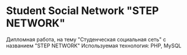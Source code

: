 # Student Social Network "STEP NETWORK"
Дипломная работа, на тему "Студенческая социальная сеть" c названием "STEP NETWORK"
Используемая технология: PHP, MySQL
